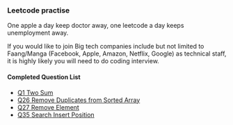 ### Leetcode practise
One apple a day keep doctor away, one leetcode a day keeps unemployment away.

If you would like to join Big tech companies include but not limited to Faang/Manga (Facebook, Apple, 
Amazon, Netflix, Google) as technical staff, it is highly likely you will need to do coding interview.

#### Completed Question List

- [Q1 Two Sum](./src/Easy/Q1TwoSum.java)
- [Q26 Remove Duplicates from Sorted Array](./src/Easy/Q26RemoveDuplicatesFromSortedArray.java)
- [Q27 Remove Element](./src/Easy/Q27RemoveElement.java)
- [Q35 Search Insert Position](./src/Easy/Q35SearchInsertPosition.java)

